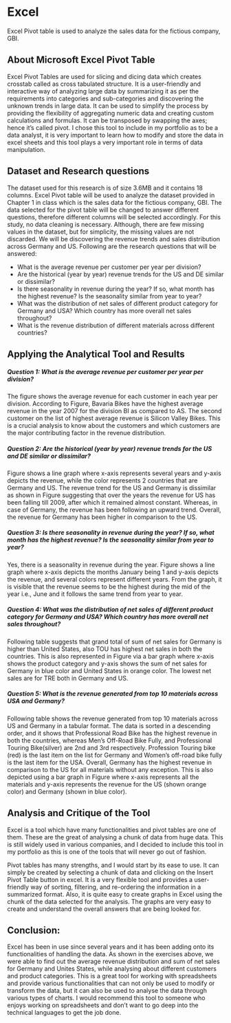 # Excel
Excel Pivot table is used to analyze the sales data for the fictious company, GBI.

## About Microsoft Excel Pivot Table

Excel Pivot Tables are used for slicing and dicing data which creates crosstab called as cross tabulated structure. It is a user-friendly and interactive way of analyzing large data by summarizing it as per the requirements into categories and sub-categories and discovering the unknown trends in large data. It can be used to simplify the process by providing the flexibility of aggregating numeric data and creating custom calculations and formulas. It can be transposed by swapping the axes; hence it’s called pivot. I chose this tool to include in my portfolio as to be a data analyst, it is very important to learn how to modify and store the data in excel sheets and this tool plays a very important role in terms of data manipulation.

## Dataset and Research questions

The dataset used for this research is of size 3.6MB and it contains 18 columns. Excel Pivot table will be used to analyze the dataset provided in Chapter 1 in class which is the sales data for the fictious company, GBI. The data selected for the pivot table will be changed to answer different questions, therefore different columns will be selected accordingly. For this study, no data cleaning is necessary. Although, there are few missing values in the dataset, but for simplicity, the missing values are not discarded. We will be discovering the revenue trends and sales distribution across Germany and US. Following are the research questions that will be answered:

 - What is the average revenue per customer per year per division?
 - Are the historical (year by year) revenue trends for the US and DE similar or dissimilar?
 - Is there seasonality in revenue during the year? If so, what month has the highest revenue? Is the seasonality similar from year to year?
 - What was the distribution of net sales of different product category for Germany and USA? Which country has more overall net sales throughout?
 - What is the revenue distribution of different materials across different countries?

## Applying the Analytical Tool and Results

##### Question 1: What is the average revenue per customer per year per division?
The figure shows the average revenue for each customer in each year per division. According to Figure, Bavaria Bikes have the highest average revenue in the year 2007 for the division BI as compared to AS. The second customer on the list of highest average revenue is Silicon Valley Bikes. This is a crucial analysis to know about the customers and which customers are the major contributing factor in the revenue distribution.

##### Question 2: Are the historical (year by year) revenue trends for the US and DE similar or dissimilar?
Figure shows a line graph where x-axis represents several years and y-axis depicts the revenue, while the color represents 2 countries that are Germany and US. The revenue trend for the US and Germany is dissimilar as shown in Figure suggesting that over the years the revenue for US has been falling till 2009, after which it remained almost constant. Whereas, in case of Germany, the revenue has been following an upward trend. Overall, the revenue for Germany has been higher in comparison to the US.

##### Question 3: Is there seasonality in revenue during the year? If so, what month has the highest revenue? Is the seasonality similar from year to year?
Yes, there is a seasonality in revenue during the year. Figure shows a line graph where x-axis depicts the months January being 1 and y-axis depicts the revenue, and several colors represent different years. From the graph, it is visible that the revenue seems to be the highest during the mid of the year i.e., June and it follows the same trend from year to year.

##### Question 4: What was the distribution of net sales of different product category for Germany and USA? Which country has more overall net sales throughout?
Following table suggests that grand total of sum of net sales for Germany is higher than United States, also TOU has highest net sales in both the countries. This is also represented in Figure via a bar graph where x-axis shows the product category and y-axis shows the sum of net sales for Germany in blue color and United States in orange color. The lowest net sales are for TRE both in Germany and US.

##### Question 5: What is the revenue generated from top 10 materials across USA and Germany?
Following table shows the revenue generated from top 10 materials across US and Germany in a tabular format. The data is sorted in a descending order, and it shows that Professional Road Bike has the highest revenue in both the countries, whereas Men’s Off-Road Bike Fully, and Professional Touring Bike(silver) are 2nd and 3rd respectively. Profession Touring bike (red) is the last item on the list for Germany and Women’s off-road bike fully is the last item for the USA. Overall, Germany has the highest revenue in comparison to the US for all materials without any exception. This is also depicted using a bar graph in Figure where x-axis represents all the materials and y-axis represents the revenue for the US (shown orange color) and Germany (shown in blue color).

## Analysis and Critique of the Tool

Excel is a tool which have many functionalities and pivot tables are one of them. These are the great of analysing a chunk of data from huge data. This is still widely used in various companies, and I decided to include this tool in my portfolio as this is one of the tools that will never go out of fashion.

Pivot tables has many strengths, and I would start by its ease to use. It can simply be created by selecting a chunk of data and clicking on the Insert Pivot Table button in excel. It is a very flexible tool and provides a user-friendly way of sorting, filtering, and re-ordering the information in a summarized format. Also, it is quite easy to create graphs in Excel using the chunk of the data selected for the analysis. The graphs are very easy to create and understand the overall answers that are being looked for.

## Conclusion:

Excel has been in use since several years and it has been adding onto its functionalities of handling the data. As shown in the exercises above, we were able to find out the average revenue distribution and sum of net sales for Germany and Unites States, while analysing about different customers and product categories. This is a great tool for working with spreadsheets and provide various functionalities that can not only be used to modify or transform the data, but it can also be used to analyse the data through various types of charts. I would recommend this tool to someone who enjoys working on spreadsheets and don’t want to go deep into the technical languages to get the job done.
